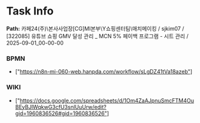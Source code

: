 # Task Info

**Path:** 카페24(주)\본사사업장\[CG]MI본부\Y쇼핑센터팀\매치메이킹 / sjkim07 / [322085] 유튜브 쇼핑 GMV 달성 관리 _ MCN 5% 페이백 프로그램 - 시트 관리 / 2025-09-01_00-00-00

### BPMN
- ["https://n8n-mi-060-web.hanpda.com/workflow/sLgDZ41tVa18azeb"]

### WIKI
- ["https://docs.google.com/spreadsheets/d/1Om4ZaAJpnuSmcFTM4OuBEyBJlWqkwG3cfU3snlUuUrw/edit?gid=1960836526#gid=1960836526"]

